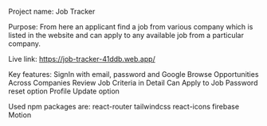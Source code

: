 Project name: Job Tracker

Purpose: From here an applicant find a job from various company which is listed in the website and can apply to any available job from a particular company.

Live link: https://job-tracker-41ddb.web.app/

Key features: 
SignIn with email, password and Google
Browse Opportunities Across Companies
Review Job Criteria in Detail
Can Apply to Job
Password reset option
Profile Update option

Used npm packages are:
react-router
tailwindcss
react-icons
firebase
Motion
